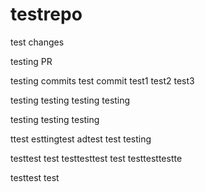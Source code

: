 # testrepo

test changes

testing PR

testing commits
test commit
test1
test2
test3

testing
testing
testing
testing

testing
testing
testing

ttest
esttingtest
adtest
test
testing

testtest
test
testtesttest
test
testtesttestte

testtest
test
